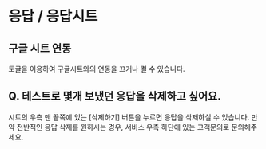 # 응답 / 응답시트

## 구글 시트 연동

토글을 이용하여 구글시트와의 연동을 끄거나 켤 수 있습니다.

## Q. 테스트로 몇개 보냈던 응답을 삭제하고 싶어요.

시트의 우측 맨 끝쪽에 있는 [삭제하기] 버튼을 누르면 응답을 삭제하실 수 있습니다. 만약 전반적인 응답 삭제를 원하시는 경우, 서비스 우측 하단에 있는 고객문의로 문의해주세요.
